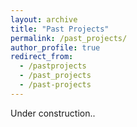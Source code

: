 ```yaml
---
layout: archive
title: "Past Projects"
permalink: /past_projects/
author_profile: true
redirect_from:
  - /pastprojects
  - /past_projects
  - /past-projects
---
```


Under construction..